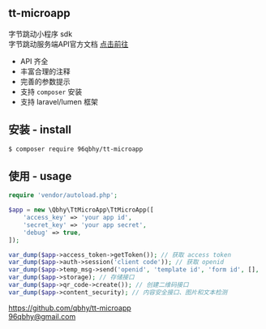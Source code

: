 ## tt-microapp
字节跳动小程序 sdk  
字节跳动服务端API官方文档 [点击前往](https://microapp.bytedance.com/dev/cn/mini-app/develop/server/server-api-introduction)

* API 齐全
* 丰富合理的注释
* 完善的参数提示
* 支持 `composer` 安装
* 支持 laravel/lumen 框架

## 安装 - install
```bash
$ composer require 96qbhy/tt-microapp 
```

## 使用 - usage
```php
require 'vendor/autoload.php';

$app = new \Qbhy\TtMicroApp\TtMicroApp([
    'access_key' => 'your app id',
    'secret_key' => 'your app secret',
    'debug' => true,
]);

var_dump($app->access_token->getToken()); // 获取 access token
var_dump($app->auth->session('client code')); // 获取 openid
var_dump($app->temp_msg->send('openid', 'template id', 'form id', [], 'page')); //模板消息
var_dump($app->storage); // 存储接口
var_dump($app->qr_code->create()); // 创建二维码接口
var_dump($app->content_security); // 内容安全接口、图片和文本检测
```

https://github.com/qbhy/tt-microapp  
96qbhy@gmail.com